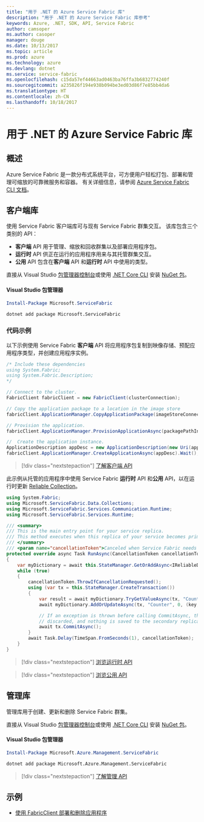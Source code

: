 ```yaml
---
title: "用于 .NET 的 Azure Service Fabric 库"
description: "用于 .NET 的 Azure Service Fabric 库参考"
keywords: Azure, .NET, SDK, API, Service Fabric
author: camsoper
ms.author: casoper
manager: douge
ms.date: 10/13/2017
ms.topic: article
ms.prod: azure
ms.technology: azure
ms.devlang: dotnet
ms.service: service-fabric
ms.openlocfilehash: c15da57ef44663ad0463ba76ffa3b6832774240f
ms.sourcegitcommit: a235826f194e938b094be3ed03d86f7e85bb4da6
ms.translationtype: HT
ms.contentlocale: zh-CN
ms.lasthandoff: 10/18/2017
---
```

# <a name="azure-service-fabric-libraries-for-net"></a>用于 .NET 的 Azure Service Fabric 库

## <a name="overview"></a>概述

Azure Service Fabric 是一款分布式系统平台，可方便用户轻松打包、部署和管理可缩放的可靠微服务和容器。  有关详细信息，请参阅 [Azure Service Fabric CLI 文档](/azure/service-fabric/)。

## <a name="client-library"></a>客户端库

使用 Service Fabric 客户端库可与现有 Service Fabric 群集交互。  该库包含三个类别的 API：

* **客户端** API 用于管理、缩放和回收群集以及部署应用程序包。
* **运行时** API 供正在运行的应用程序用来与其托管群集交互。
* **公用** API 包含在**客户端** API 和**运行时** API 中使用的类型。

直接从 Visual Studio [包管理器控制台][PackageManager]或使用 [.NET Core CLI][DotNetCLI] 安装 [NuGet 包](https://www.nuget.org/packages/Microsoft.ServiceFabric)。

#### <a name="visual-studio-package-manager"></a>Visual Studio 包管理器

```powershell
Install-Package Microsoft.ServiceFabric
```

```bash
dotnet add package Microsoft.ServiceFabric
```

### <a name="code-examples"></a>代码示例

以下示例使用 Service Fabric **客户端** API 将应用程序包复制到映像存储、预配应用程序类型，并创建应用程序实例。

```csharp
/* Include these dependencies
using System.Fabric;
using System.Fabric.Description;
*/

// Connect to the cluster.
FabricClient fabricClient = new FabricClient(clusterConnection);

// Copy the application package to a location in the image store
fabricClient.ApplicationManager.CopyApplicationPackage(imageStoreConnectionString, packagePath, packagePathInImageStore);

// Provision the application.
fabricClient.ApplicationManager.ProvisionApplicationAsync(packagePathInImageStore).Wait();

//  Create the application instance.
ApplicationDescription appDesc = new ApplicationDescription(new Uri(appName), appType, appVersion);
fabricClient.ApplicationManager.CreateApplicationAsync(appDesc).Wait();
```

> [!div class="nextstepaction"]
> [了解客户端 API](/dotnet/api/overview/azure/servicefabric/client)

此示例从托管的应用程序中使用 Service Fabric **运行时** API 和**公用** API，以在运行时更新 [Reliable Collection](/azure/service-fabric/service-fabric-reliable-services-reliable-collections)。

```csharp
using System.Fabric;
using Microsoft.ServiceFabric.Data.Collections;
using Microsoft.ServiceFabric.Services.Communication.Runtime;
using Microsoft.ServiceFabric.Services.Runtime;

/// <summary>
/// This is the main entry point for your service replica.
/// This method executes when this replica of your service becomes primary and has write status.
/// </summary>
/// <param name="cancellationToken">Canceled when Service Fabric needs to shut down this service replica.</param>
protected override async Task RunAsync(CancellationToken cancellationToken)
{
    var myDictionary = await this.StateManager.GetOrAddAsync<IReliableDictionary<string, long>>("myDictionary");
    while (true)
    {
        cancellationToken.ThrowIfCancellationRequested();
        using (var tx = this.StateManager.CreateTransaction())
        {
            var result = await myDictionary.TryGetValueAsync(tx, "Counter");
            await myDictionary.AddOrUpdateAsync(tx, "Counter", 0, (key, value) => ++value);

            // If an exception is thrown before calling CommitAsync, the transaction aborts, all changes are
            // discarded, and nothing is saved to the secondary replicas.
            await tx.CommitAsync();
        }
        await Task.Delay(TimeSpan.FromSeconds(1), cancellationToken);
    }
}
```

> [!div class="nextstepaction"]
> [浏览运行时 API](/dotnet/api/overview/azure/servicefabric/runtime)

> [!div class="nextstepaction"]
> [浏览公用 API](/dotnet/api/overview/azure/servicefabric/common)

## <a name="management-library"></a>管理库

管理库用于创建、更新和删除 Service Fabric 群集。

直接从 Visual Studio [包管理器控制台][PackageManager]或使用 [.NET Core CLI][DotNetCLI] 安装 [NuGet 包](https://www.nuget.org/packages/Microsoft.Azure.Management.ServiceFabric)。

#### <a name="visual-studio-package-manager"></a>Visual Studio 包管理器

```powershell
Install-Package Microsoft.Azure.Management.ServiceFabric
```

```bash
dotnet add package Microsoft.Azure.Management.ServiceFabric
```

> [!div class="nextstepaction"]
> [了解管理 API](/dotnet/api/overview/azure/servicefabric/management)

## <a name="samples"></a>示例

* [使用 FabricClient 部署和删除应用程序](https://docs.microsoft.com/en-us/azure/service-fabric/service-fabric-deploy-remove-applications-fabricclient)

[PackageManager]: https://docs.microsoft.com/nuget/tools/package-manager-console
[DotNetCLI]: https://docs.microsoft.com/en-us/dotnet/core/tools/dotnet-add-package
